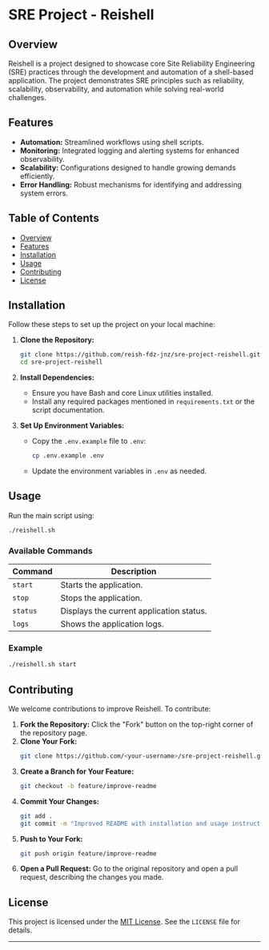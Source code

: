 
# SRE Project - Reishell

## Overview

Reishell is a project designed to showcase core Site Reliability Engineering (SRE) practices through the development and automation of a shell-based application. The project demonstrates SRE principles such as reliability, scalability, observability, and automation while solving real-world challenges.

## Features

- **Automation:** Streamlined workflows using shell scripts.
- **Monitoring:** Integrated logging and alerting systems for enhanced observability.
- **Scalability:** Configurations designed to handle growing demands efficiently.
- **Error Handling:** Robust mechanisms for identifying and addressing system errors.

## Table of Contents

- [Overview](#overview)
- [Features](#features)
- [Installation](#installation)
- [Usage](#usage)
- [Contributing](#contributing)
- [License](#license)

## Installation

Follow these steps to set up the project on your local machine:

1. **Clone the Repository:**
   ```bash
   git clone https://github.com/reish-fdz-jnz/sre-project-reishell.git
   cd sre-project-reishell
   ```

2. **Install Dependencies:**
   - Ensure you have Bash and core Linux utilities installed.
   - Install any required packages mentioned in `requirements.txt` or the script documentation.

3. **Set Up Environment Variables:**
   - Copy the `.env.example` file to `.env`:
     ```bash
     cp .env.example .env
     ```
   - Update the environment variables in `.env` as needed.

## Usage

Run the main script using:
```bash
./reishell.sh
```

### Available Commands

| Command         | Description                                 |
|------------------|---------------------------------------------|
| `start`         | Starts the application.                    |
| `stop`          | Stops the application.                     |
| `status`        | Displays the current application status.    |
| `logs`          | Shows the application logs.                |

### Example

```bash
./reishell.sh start
```

## Contributing

We welcome contributions to improve Reishell. To contribute:

1. **Fork the Repository:** Click the "Fork" button on the top-right corner of the repository page.
2. **Clone Your Fork:**
   ```bash
   git clone https://github.com/<your-username>/sre-project-reishell.git
   ```
3. **Create a Branch for Your Feature:**
   ```bash
   git checkout -b feature/improve-readme
   ```
4. **Commit Your Changes:**
   ```bash
   git add .
   git commit -m "Improved README with installation and usage instructions"
   ```
5. **Push to Your Fork:**
   ```bash
   git push origin feature/improve-readme
   ```
6. **Open a Pull Request:** Go to the original repository and open a pull request, describing the changes you made.

## License

This project is licensed under the [MIT License](LICENSE). See the `LICENSE` file for details.

---